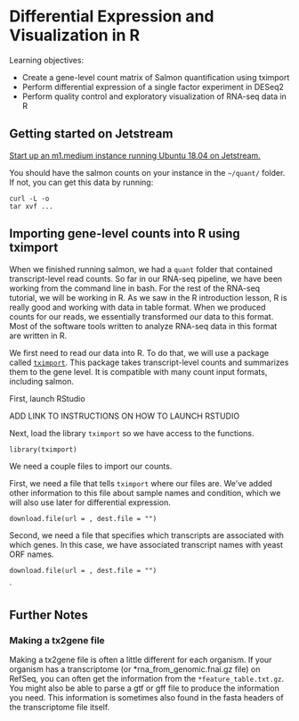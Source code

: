 # Differential Expression and Visualization in R

Learning objectives:

* Create a gene-level count matrix of Salmon quantification using tximport
* Perform differential expression of a single factor experiment in DESeq2
* Perform quality control and exploratory visualization of RNA-seq data in R

## Getting started on Jetstream

[Start up an m1.medium instance running Ubuntu 18.04 on Jetstream.](jetstream/boot.html)

You should have the salmon counts on your instance in the `~/quant/` folder. If
not, you can get this data by running:

```
curl -L -o
tar xvf ...
```

## Importing gene-level counts into R using tximport

When we finished running salmon, we had a `quant` folder that contained 
transcript-level read counts. So far in our RNA-seq pipeline, we have been
working from the command line in bash. For the rest of the RNA-seq tutorial, 
we will be working in R. As we saw in the R introduction lesson, R is really
good and working with data in table format. When we produced counts for our
reads, we essentially transformed our data to this format. Most of the software
tools written to analyze RNA-seq data in this format are written in R. 

We first need to read our data into R. To do that, we will use a package called
[`tximport`](https://bioconductor.org/packages/release/bioc/html/tximport.html).
This package takes transcript-level counts and summarizes them to the gene 
level. It is compatible with many count input formats, including salmon. 

First, launch RStudio 

ADD LINK TO INSTRUCTIONS ON HOW TO LAUNCH RSTUDIO

Next, load the library `tximport` so we have access to the functions. 

```
library(tximport)
```

We need a couple files to import our counts. 

First, we need a file that tells `tximport` where our files are. We've added
other information to this file about sample names and condition, which we will
also use later for differential expression. 

```
download.file(url = , dest.file = "")
```

Second, we need a file that specifies which transcripts are associated with
which genes. In this case, we have associated transcript names with yeast
ORF names. 

```
download.file(url = , dest.file = "")
```

`
## Further Notes

### Making a tx2gene file

Making a tx2gene file is often a little different for each organism. If your 
organism has a transcriptome (or \*rna\_from\_genomic.fnai.gz file) on RefSeq,
you can often get the information from the `*feature_table.txt.gz`. You 
might also be able to parse a gtf or gff file to produce the information you
need. This information is sometimes also found in the fasta headers of the 
transcriptome file itself.
